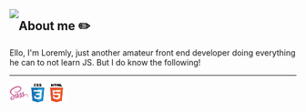 <a href="https://discord.com/users/597072695875600385"><img align="left" src="https://lanyard-profile-readme.vercel.app/api/597072695875600385?theme=dark&bg=161b22&animated=false&hideDiscrim=true&borderRadius=5px"/></a>

<h2>About me ✏️</h2>
<p> Ello, I'm Loremly, just another amateur front end developer doing everything he can to not learn JS. But I do know the following!</p>

___

<div>
    <div style="display:flex;flex-direction:row;">
        <img src="https://raw.githubusercontent.com/devicons/devicon/master/icons/sass/sass-original.svg" height="33">
        <img src="https://raw.githubusercontent.com/devicons/devicon/master/icons/css3/css3-original-wordmark.svg" height="33">
        <img src="https://raw.githubusercontent.com/devicons/devicon/master/icons/html5/html5-original-wordmark.svg" height="33">
    </div>
</div>
